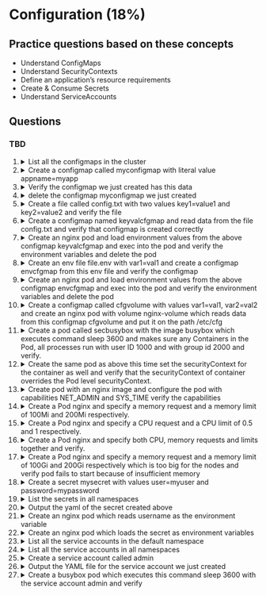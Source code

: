 # Configuration (18%)

## Practice questions based on these concepts

* Understand ConfigMaps
* Understand SecurityContexts
* Define an application’s resource requirements
* Create & Consume Secrets
* Understand ServiceAccounts

## Questions

### TBD

1.  <details><summary>List all the configmaps in the cluster</summary>
    <p>
       
    ```
    kubectl get cm
         or
    kubectl get configmap
    ```
    </p>
    </details>
    
    
2.  <details><summary>Create a configmap called myconfigmap with literal value appname=myapp</summary>
    <p>
       
    ```
    kubectl create cm myconfigmap --from-literal=appname=myapp
    ```
    </p>
    </details>
    
    
3.  <details><summary>Verify the configmap we just created has this data</summary>
    <p>
       
    ```
    // you will see under data
    kubectl get cm -o yaml
             or
    kubectl describe cm
    ```
    </p>
    </details>
    
    
4.  <details><summary>delete the configmap myconfigmap we just created</summary>
    <p>
       
    ```
    kubectl delete cm myconfigmap
    ```
    </p>
    </details>
    
    
5.  <details><summary>Create a file called config.txt with two values key1=value1 and key2=value2 and verify the file</summary>
    <p>
       
    ```
    cat >> config.txt << EOF
    key1=value1
    key2=value2
    EOF
    
    cat config.txt
    ```
    </p>
    </details>
    
    
6.  <details><summary>Create a configmap named keyvalcfgmap and read data from the file config.txt and verify that configmap is created correctly</summary>
    <p>
       
    ```
    kubectl create cm keyvalcfgmap --from-file=config.txt
    
    kubectl get cm keyvalcfgmap -o yaml
    ```
    </p>
    </details>
    
    
    
7.  <details><summary>Create an nginx pod and load environment values from the above configmap keyvalcfgmap and exec into the pod and verify the environment variables and delete the pod</summary>
    <p>
       
    ```
    // first run this command to save the pod yml
    kubectl run nginx --image=nginx --restart=Never --dry-run -o yaml > nginx-pod.yml
    
    // edit the yml to below file and create
    apiVersion: v1
    kind: Pod
    metadata:
      creationTimestamp: null
      labels:
        run: nginx
      name: nginx
    spec:
      containers:
      - image: nginx
        name: nginx
        resources: {}
        envFrom:
        - configMapRef:
            name: keyvalcfgmap
      dnsPolicy: ClusterFirst
      restartPolicy: Never
    status: {}
    
    kubectl create -f nginx-pod.yml
    
    // verify
    kubectl exec -it nginx -- env
    kubectl delete po nginx
    ```
    </p>
    </details>
    
    
8.  <details><summary>Create an env file file.env with var1=val1 and create a configmap envcfgmap from this env file and verify the configmap</summary>
    <p>
       
    ```
    echo var1=val1 > file.env
    cat file.env
    
    kubectl create cm envcfgmap --from-env-file=file.env
    kubectl get cm envcfgmap -o yaml --export
    ```
    </p>
    </details>
    
    
9.  <details><summary>Create an nginx pod and load environment values from the above configmap envcfgmap and exec into the pod and verify the environment variables and delete the pod</summary>
    <p>
       
    ```
    // first run this command to save the pod yml
    kubectl run nginx --image=nginx --restart=Never --dry-run -o yaml > nginx-pod.yml
    
    // edit the yml to below file and create
    apiVersion: v1
    kind: Pod
    metadata:
      creationTimestamp: null
      labels:
        run: nginx
      name: nginx
    spec:
      containers:
      - image: nginx
        name: nginx
        resources: {}
        env:
        - name: ENVIRONMENT
          valueFrom:
            configMapKeyRef:
              name: envcfgmap
              key: environment
      dnsPolicy: ClusterFirst
      restartPolicy: Never
    status: {}
    
    kubectl create -f nginx-pod.yml
    
    // verify
    kubectl exec -it nginx -- env
    kubectl delete po nginx
    ```
    </p>
    </details>
    
    
10. <details><summary>Create a configmap called cfgvolume with values var1=val1, var2=val2 and create an nginx pod with volume nginx-volume which reads data from this configmap cfgvolume and put it on the path /etc/cfg</summary>
    <p>
       
    ```
    // first create a configmap cfgvolume
    kubectl create cm cfgvolume --from-literal=var1=val1 --from-literal=var2=val2
    
    // verify the configmap
    kubectl describe cm cfgvolume
    
    // create the config map 
    apiVersion: v1
    kind: Pod
    metadata:
      creationTimestamp: null
      labels:
        run: nginx
      name: nginx
    spec:
      volumes:
      - name: nginx-volume
        configMap:
          name: cfgvolume
      containers:
      - image: nginx
        name: nginx
        resources: {}
        volumeMounts:
        - name: nginx-volume
          mountPath: /etc/cfg
      dnsPolicy: ClusterFirst
      restartPolicy: Never
    status: {}
    
    kubectl create -f nginx-volume.yml
    
    // exec into the pod
    kubectl exec -it nginx -- /bin/sh
    
    // check the path
    cd /etc/cfg
    ls
    ```
    </p>
    </details>
    
    
11. <details><summary>Create a pod called secbusybox with the image busybox which executes command sleep 3600 and makes sure any Containers in the Pod, all processes run with user ID 1000 and with group id 2000 and verify.</summary>
    <p>
       
    ```
    // create yml file with dry-run
    kubectl run secbusybox --image=busybox --restart=Never --dry-run -o yaml -- /bin/sh -c "sleep 3600;" > busybox.yml
    
    // edit the pod like below and create
    apiVersion: v1
    kind: Pod
    metadata:
      creationTimestamp: null
      labels:
        run: secbusybox
      name: secbusybox
    spec:
      securityContext: # add security context
        runAsUser: 1000
        runAsGroup: 2000
      containers:
      - args:
        - /bin/sh
        - -c
        - sleep 3600;
        image: busybox
        name: secbusybox
        resources: {}
      dnsPolicy: ClusterFirst
      restartPolicy: Never
    status: {}
    
    kubectl create -f busybox.yml
    
    // verify
    kubectl exec -it secbusybox -- sh
    id // it will show the id and group
    ```
    </p>
    </details>
    
    
12. <details><summary>Create the same pod as above this time set the securityContext for the container as well and verify that the securityContext of container overrides the Pod level securityContext.</summary>
    <p>
       
    ```
    // create yml file with dry-run
    kubectl run secbusybox --image=busybox --restart=Never --dry-run -o yaml -- /bin/sh -c "sleep 3600;" > busybox.yml
    
    // edit the pod like below and create
    apiVersion: v1
    kind: Pod
    metadata:
      creationTimestamp: null
      labels:
        run: secbusybox
      name: secbusybox
    spec:
      securityContext:
        runAsUser: 1000
      containers:
      - args:
        - /bin/sh
        - -c
        - sleep 3600;
        image: busybox
        securityContext:
          runAsUser: 2000
        name: secbusybox
        resources: {}
      dnsPolicy: ClusterFirst
      restartPolicy: Never
    status: {}
    
    kubectl create -f busybox.yml
    
    // verify
    kubectl exec -it secbusybox -- sh
    id // you can see container securityContext overides the Pod level
    ```
    </p>
    </details>
    
    
13. <details><summary>Create pod with an nginx image and configure the pod with capabilities NET_ADMIN and SYS_TIME verify the capabilities</summary>
    <p>
       
    ```
    // create the yaml file
    kubectl run nginx --image=nginx --restart=Never --dry-run -o yaml > nginx.yml
    
    // edit as below and create pod
    apiVersion: v1
    kind: Pod
    metadata:
      creationTimestamp: null
      labels:
        run: nginx
      name: nginx
    spec:
      containers:
      - image: nginx
        securityContext:
          capabilities:
            add: ["SYS_TIME", "NET_ADMIN"]
        name: nginx
        resources: {}
      dnsPolicy: ClusterFirst
      restartPolicy: Never
    status: {}
    
    kubectl create -f nginx.yml
    
    // exec and verify
    kubectl exec -it nginx -- sh
    cd /proc/1
    cat status
    
    // you should see these values
    CapPrm: 00000000aa0435fb
    CapEff: 00000000aa0435fb
    ```
    </p>
    </details>
    
    
14. <details><summary>Create a Pod nginx and specify a memory request and a memory limit of 100Mi and 200Mi respectively.</summary>
    <p>
       
    ```
    // create a yml file
    kubectl run nginx --image=nginx --restart=Never --dry-run -o yaml > nginx.yml
    
    // add the resources section and create
    apiVersion: v1
    kind: Pod
    metadata:
      creationTimestamp: null
      labels:
        run: nginx
      name: nginx
    spec:
      containers:
      - image: nginx
        name: nginx
        resources: 
          requests:
            memory: "100Mi"
          limits:
            memory: "200Mi"
      dnsPolicy: ClusterFirst
      restartPolicy: Never
    status: {}
    
    kubectl create -f nginx.yml
    
    // verify
    kubectl top pod
    ```
    </p>
    </details>
    
    
15. <details><summary>Create a Pod nginx and specify a CPU request and a CPU limit of 0.5 and 1 respectively.</summary>
    <p>
       
    ```
    // create a yml file
    kubectl run nginx --image=nginx --restart=Never --dry-run -o yaml > nginx.yml
    
    // add the resources section and create
    apiVersion: v1
    kind: Pod
    metadata:
      creationTimestamp: null
      labels:
        run: nginx
      name: nginx
    spec:
      containers:
      - image: nginx
        name: nginx
        resources:
          requests:
            cpu: "0.5"
          limits:
            cpu: "1"
      dnsPolicy: ClusterFirst
      restartPolicy: Never
    status: {}
    
    kubectl create -f nginx.yml
    
    // verify
    kubectl top pod
    ```
    </p>
    </details>
    
    
16. <details><summary>Create a Pod nginx and specify both CPU, memory requests and limits together and verify.</summary>
    <p>
       
    ```
    // create a yml file
    kubectl run nginx --image=nginx --restart=Never --dry-run -o yaml > nginx.yml
    
    // add the resources section and create
    apiVersion: v1
    kind: Pod
    metadata:
      creationTimestamp: null
      labels:
        run: nginx
      name: nginx
    spec:
      containers:
      - image: nginx
        name: nginx
        resources:
          requests:
            memory: "100Mi"
            cpu: "0.5"
          limits:
            memory: "200Mi"
            cpu: "1"
      dnsPolicy: ClusterFirst
      restartPolicy: Never
    status: {}
    
    kubectl create -f nginx.yml
    
    // verify
    kubectl top pod
    ```
    </p>
    </details>
    
    
17. <details><summary>Create a Pod nginx and specify a memory request and a memory limit of 100Gi and 200Gi respectively which is too big for the nodes and verify pod fails to start because of insufficient memory</summary>
    <p>
       
    ```
    // create a yml file
    kubectl run nginx --image=nginx --restart=Never --dry-run -o yaml > nginx.yml
    
    // add the resources section and create
    apiVersion: v1
    kind: Pod
    metadata:
      creationTimestamp: null
      labels:
        run: nginx
      name: nginx
    spec:
      containers:
      - image: nginx
        name: nginx
        resources:
          requests:
            memory: "100Gi"
            cpu: "0.5"
          limits:
            memory: "200Gi"
            cpu: "1"
      dnsPolicy: ClusterFirst
      restartPolicy: Never
    status: {}
    
    kubectl create -f nginx.yml
    
    // verify
    kubectl describe po nginx // you can see pending state
    ```
    </p>
    </details>
    
    
18. <details><summary>Create a secret mysecret with values user=myuser and password=mypassword</summary>
    <p>
       
    ```
    kubectl create secret generic my-secret --from-literal=username=user --from-literal=password=mypassword
    ```
    </p>
    </details>
    
    
19. <details><summary>List the secrets in all namespaces</summary>
    <p>
       
    ```
    kubectl get secret --all-namespaces
    ```
    </p>
    </details>
    
    
20. <details><summary>Output the yaml of the secret created above</summary>
    <p>
       
    ```
    kubectl get secret my-secret -o yaml
    ```
    </p>
    </details>
    
    
21. <details><summary>Create an nginx pod which reads username as the environment variable</summary>
    <p>
       
    ```
    // create a yml file
    kubectl run nginx --image=nginx --restart=Never --dry-run -o yaml > nginx.yml
    
    // add env section below and create
    apiVersion: v1
    kind: Pod
    metadata:
      creationTimestamp: null
      labels:
        run: nginx
      name: nginx
    spec:
      containers:
      - image: nginx
        name: nginx
        env:
        - name: USER_NAME
          valueFrom:
            secretKeyRef:
              name: my-secret
              key: username
        resources: {}
      dnsPolicy: ClusterFirst
      restartPolicy: Never
    status: {}
    
    kubectl create -f nginx.yml
    
    //verify
    kubectl exec -it nginx -- env
    ```
    </p>
    </details>
    
    
22. <details><summary>Create an nginx pod which loads the secret as environment variables</summary>
    <p>
       
    ```
    // create a yml file
    kubectl run nginx --image=nginx --restart=Never --dry-run -o yaml > nginx.yml
    
    // add env section below and create
    apiVersion: v1
    kind: Pod
    metadata:
      creationTimestamp: null
      labels:
        run: nginx
      name: nginx
    spec:
      containers:
      - image: nginx
        name: nginx
        envFrom:
        - secretRef:
            name: my-secret
        resources: {}
      dnsPolicy: ClusterFirst
      restartPolicy: Never
    status: {}
    
    kubectl create -f nginx.yml
    
    //verify
    kubectl exec -it nginx -- env
    ```
    </p>
    </details>
    
    
23. <details><summary>List all the service accounts in the default namespace</summary>
    <p>
       
    ```
    kubectl get sa
    ```
    </p>
    </details>
    
    
24. <details><summary>List all the service accounts in all namespaces</summary>
    <p>
       
    ```
    kubectl get sa --all-namespaces
    ```
    </p>
    </details>
    
    
25. <details><summary>Create a service account called admin</summary>
    <p>
       
    ```
    kubectl create sa admin
    ```
    </p>
    </details>
    
    
26. <details><summary>Output the YAML file for the service account we just created</summary>
    <p>
       
    ```
    kubectl get sa admin -o yaml
    ```
    </p>
    </details>
    
    
27. <details><summary>Create a busybox pod which executes this command sleep 3600 with the service account admin and verify</summary>
    <p>
       
    ```
    kubectl run busybox --image=busybox --restart=Never --dry-run -o yaml -- /bin/sh -c "sleep 3600" > busybox.yml
    
    kubectl create -f busybox.yml
    
    apiVersion: v1
    kind: Pod
    metadata:
      creationTimestamp: null
      labels:
        run: busybox
      name: busybox
    spec:
      serviceAccountName: admin
      containers:
      - args:
        - /bin/sh
        - -c
        - sleep 3600
        image: busybox
        name: busybox
        resources: {}
      dnsPolicy: ClusterFirst
      restartPolicy: Never
    status: {}
    
    // verify
    kubectl describe po busybox
    ```
    </p>
    </details>

